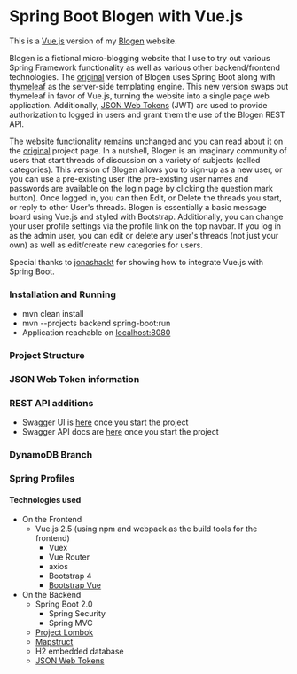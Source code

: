 Spring Boot Blogen with Vue.js
===================================
This is a [Vue.js](https://vuejs.org) version of my [Blogen](https://github.com/strohs/springboot-blogen) website.

Blogen is a fictional micro-blogging website that I use to try out various Spring Framework functionality as well as
 various other backend/frontend technologies. The [original](https://github.com/strohs/springboot-blogen) version 
 of Blogen uses Spring Boot along with [thymeleaf](https://www.thymeleaf.org/) as the server-side templating 
 engine. This new version swaps out thymeleaf in favor of Vue.js, turning the website into a single 
 page web application. 
 Additionally, [JSON Web Tokens](https://jwt.io/introduction/) (JWT) are used to provide authorization to logged in 
 users and grant them the use of the Blogen REST API. 

The website functionality remains unchanged and you can read about it on the 
[original](https://github.com/strohs/springboot-blogen) project page. In a nutshell, Blogen is an imaginary community
of users that start threads of discussion on a variety of subjects (called categories). This version of Blogen
 allows you to sign-up as a new user, or you can use a pre-existing user (the pre-existing user names and passwords 
  are available on the login page by clicking the question mark button). 
  Once logged in, you can then Edit, or Delete the threads you start, or reply to other User's threads. 
  Blogen is essentially a basic message board using Vue.js and styled with Bootstrap. Additionally, you can 
  change your user profile settings via the profile link on the top navbar. If you log in as the admin user, 
  you can edit or delete any user's threads (not just your own) as well as edit/create new categories for users.  

Special thanks to [jonashackt](https://github.com/jonashackt/spring-boot-vuejs) for showing how to integrate Vue.js
with Spring Boot.

### Installation and Running
* mvn clean install
* mvn --projects backend spring-boot:run
* Application reachable on [localhost:8080](http://localhost:8080/)

### Project Structure

### JSON Web Token information

### REST API additions
* Swagger UI is [here](http://localhost:8080/swagger-ui.html#/) once you start the project
* Swagger API docs are [here](http://localhost:8080/v2/api-docs) once you start the project

### DynamoDB Branch

### Spring Profiles

#### Technologies used
* On the Frontend
    * Vue.js 2.5 (using npm and webpack as the build tools for the frontend)
        * Vuex
        * Vue Router
        * axios
        * Bootstrap 4
        * [Bootstrap Vue](https://bootstrap-vue.js.org/)
* On the Backend
    * Spring Boot 2.0
        * Spring Security
        * Spring MVC
    * [Project Lombok](https://projectlombok.org/)
    * [Mapstruct](http://mapstruct.org/)
    * H2 embedded database
    * [JSON Web Tokens](https://jwt.io/introduction/)